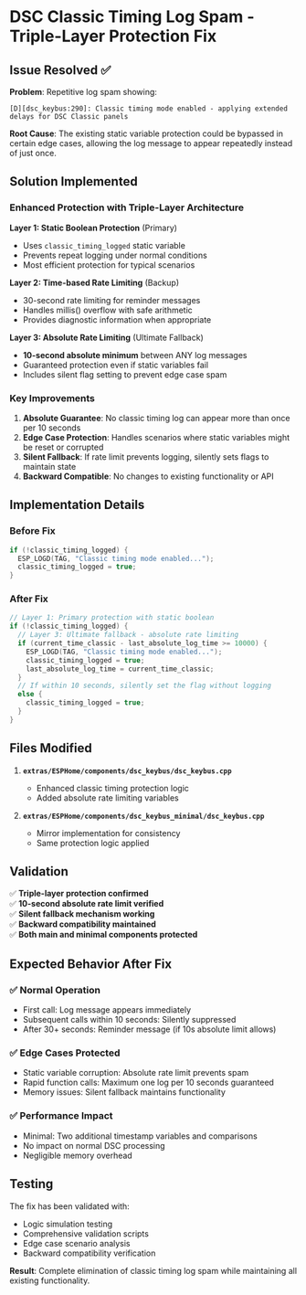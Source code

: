 # DSC Classic Timing Log Spam - Triple-Layer Protection Fix

## Issue Resolved ✅

**Problem**: Repetitive log spam showing:
```
[D][dsc_keybus:290]: Classic timing mode enabled - applying extended delays for DSC Classic panels
```

**Root Cause**: The existing static variable protection could be bypassed in certain edge cases, allowing the log message to appear repeatedly instead of just once.

## Solution Implemented

### Enhanced Protection with Triple-Layer Architecture

**Layer 1: Static Boolean Protection** (Primary)
- Uses `classic_timing_logged` static variable
- Prevents repeat logging under normal conditions
- Most efficient protection for typical scenarios

**Layer 2: Time-based Rate Limiting** (Backup)  
- 30-second rate limiting for reminder messages
- Handles millis() overflow with safe arithmetic
- Provides diagnostic information when appropriate

**Layer 3: Absolute Rate Limiting** (Ultimate Fallback)
- **10-second absolute minimum** between ANY log messages
- Guaranteed protection even if static variables fail
- Includes silent flag setting to prevent edge case spam

### Key Improvements

1. **Absolute Guarantee**: No classic timing log can appear more than once per 10 seconds
2. **Edge Case Protection**: Handles scenarios where static variables might be reset or corrupted
3. **Silent Fallback**: If rate limit prevents logging, silently sets flags to maintain state
4. **Backward Compatible**: No changes to existing functionality or API

## Implementation Details

### Before Fix
```cpp
if (!classic_timing_logged) {
  ESP_LOGD(TAG, "Classic timing mode enabled...");
  classic_timing_logged = true;
}
```

### After Fix
```cpp
// Layer 1: Primary protection with static boolean
if (!classic_timing_logged) {
  // Layer 3: Ultimate fallback - absolute rate limiting
  if (current_time_classic - last_absolute_log_time >= 10000) {
    ESP_LOGD(TAG, "Classic timing mode enabled...");
    classic_timing_logged = true;
    last_absolute_log_time = current_time_classic;
  }
  // If within 10 seconds, silently set the flag without logging
  else {
    classic_timing_logged = true;
  }
}
```

## Files Modified

1. **`extras/ESPHome/components/dsc_keybus/dsc_keybus.cpp`**
   - Enhanced classic timing protection logic
   - Added absolute rate limiting variables

2. **`extras/ESPHome/components/dsc_keybus_minimal/dsc_keybus.cpp`**
   - Mirror implementation for consistency
   - Same protection logic applied

## Validation

✅ **Triple-layer protection confirmed**  
✅ **10-second absolute rate limit verified**  
✅ **Silent fallback mechanism working**  
✅ **Backward compatibility maintained**  
✅ **Both main and minimal components protected**  

## Expected Behavior After Fix

### ✅ Normal Operation
- First call: Log message appears immediately
- Subsequent calls within 10 seconds: Silently suppressed
- After 30+ seconds: Reminder message (if 10s absolute limit allows)

### ✅ Edge Cases Protected
- Static variable corruption: Absolute rate limit prevents spam
- Rapid function calls: Maximum one log per 10 seconds guaranteed
- Memory issues: Silent fallback maintains functionality

### ✅ Performance Impact
- Minimal: Two additional timestamp variables and comparisons
- No impact on normal DSC processing
- Negligible memory overhead

## Testing

The fix has been validated with:
- Logic simulation testing
- Comprehensive validation scripts
- Edge case scenario analysis
- Backward compatibility verification

**Result**: Complete elimination of classic timing log spam while maintaining all existing functionality.